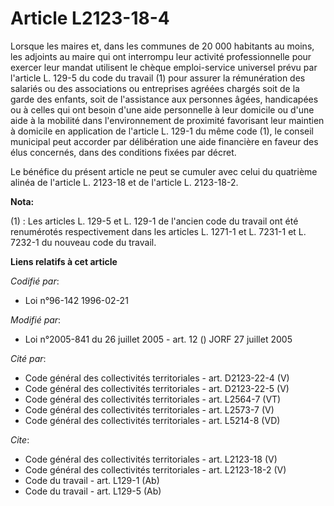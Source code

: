 # Article L2123-18-4

Lorsque les maires et, dans les communes de 20 000 habitants au moins, les adjoints au maire qui ont interrompu leur activité
professionnelle pour exercer leur mandat utilisent le chèque emploi-service universel prévu par l'article L. 129-5 du code du
travail (1) pour assurer la rémunération des salariés ou des associations ou entreprises agréées chargés soit de la garde des
enfants, soit de l'assistance aux personnes âgées, handicapées ou à celles qui ont besoin d'une aide personnelle à leur
domicile ou d'une aide à la mobilité dans l'environnement de proximité favorisant leur maintien à domicile en application de
l'article L. 129-1 du même code (1), le conseil municipal peut accorder par délibération une aide financière en faveur des
élus concernés, dans des conditions fixées par décret. 

Le bénéfice du présent article ne peut se cumuler avec celui du quatrième alinéa de l'article L. 2123-18 et de l'article L.
2123-18-2.

**Nota:**

(1) :  Les articles L. 129-5 et L. 129-1 de l'ancien code du travail ont été renumérotés respectivement dans les articles L.
1271-1 et L. 7231-1 et L. 7232-1 du nouveau code du travail.

**Liens relatifs à cet article**

_Codifié par_:

  - Loi n°96-142 1996-02-21

_Modifié par_:

  - Loi n°2005-841 du 26 juillet 2005 - art. 12 () JORF 27 juillet 2005

_Cité par_:

  - Code général des collectivités territoriales - art. D2123-22-4 (V)
  - Code général des collectivités territoriales - art. D2123-22-5 (V)
  - Code général des collectivités territoriales - art. L2564-7 (VT)
  - Code général des collectivités territoriales - art. L2573-7 (V)
  - Code général des collectivités territoriales - art. L5214-8 (VD)

_Cite_:

  - Code général des collectivités territoriales - art. L2123-18 (V)
  - Code général des collectivités territoriales - art. L2123-18-2 (V)
  - Code du travail - art. L129-1 (Ab)
  - Code du travail - art. L129-5 (Ab)
